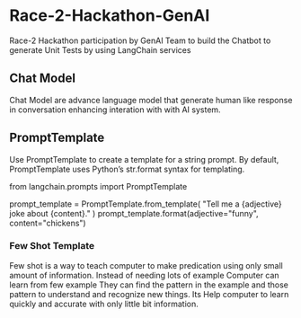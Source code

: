 # Race-2-Hackathon-GenAI
Race-2 Hackathon participation by GenAI Team to build the Chatbot to generate Unit Tests by using LangChain services

## Chat Model
Chat Model are advance language model that generate human like response in conversation enhancing interation with with AI system.

## PromptTemplate
Use PromptTemplate to create a template for a string prompt.
By default, PromptTemplate uses Python’s str.format syntax for templating.

from langchain.prompts import PromptTemplate

prompt_template = PromptTemplate.from_template(
    "Tell me a {adjective} joke about {content}."
)
prompt_template.format(adjective="funny", content="chickens")


### Few Shot Template
Few shot is a way to teach computer to make predication using only small amount of information. Instead of needing lots of example Computer can learn from few example 
They can find the pattern in the example and those pattern to understand and recognize new things. Its Help computer to learn quickly and accurate with only little bit information.
